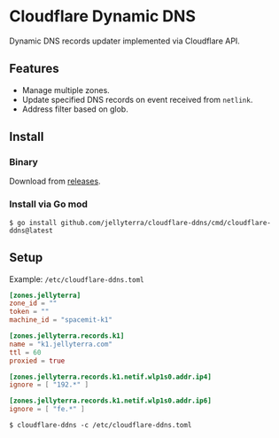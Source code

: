 # Cloudflare Dynamic DNS
Dynamic DNS records updater implemented via Cloudflare API.

## Features

- Manage multiple zones.
- Update specified DNS records on event received from `netlink`.
- Address filter based on glob.

## Install

### Binary

Download from [releases](https://github.com/jellyterra/cloudflare-ddns/releases).

### Install via Go mod

```shell
$ go install github.com/jellyterra/cloudflare-ddns/cmd/cloudflare-ddns@latest
```

## Setup

Example: `/etc/cloudflare-ddns.toml`
```toml
[zones.jellyterra]
zone_id = ""
token = ""
machine_id = "spacemit-k1"

[zones.jellyterra.records.k1]
name = "k1.jellyterra.com"
ttl = 60
proxied = true

[zones.jellyterra.records.k1.netif.wlp1s0.addr.ip4]
ignore = [ "192.*" ]

[zones.jellyterra.records.k1.netif.wlp1s0.addr.ip6]
ignore = [ "fe.*" ]
```

```shell
$ cloudflare-ddns -c /etc/cloudflare-ddns.toml
```
